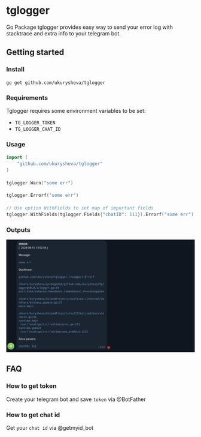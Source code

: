 # tglogger

Go Package tglogger provides easy way to send your error log with stacktrace and extra info to your telegram bot.

## Getting started

### Install

```
go get github.com/ukurysheva/tglogger
```

### Requirements

Tglogger requires some environment variables to be set:
- `TG_LOGGER_TOKEN`
- `TG_LOGGER_CHAT_ID`

### Usage
```go
import (
	"github.com/ukurysheva/tglogger"
)

tglogger.Warn("some err")

tglogger.Errorf("some err")

// Use option WithFields to set map of important fields
tglogger.WithFields(tglogger.Fields{"chatID": 111}).Errorf("some err")
```
### Outputs

<img src="imgs/output.png">

## FAQ
### How to get token

Create your telegram bot and save `token` via @BotFather

### How to get chat id 

Get your `chat id` via @getmyid_bot